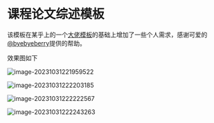 # 课程论文综述模板

该模板在某乎上的一个[大佬模板](https://zhuanlan.zhihu.com/p/496462136)的基础上增加了一些个人需求，感谢可爱的[@byebyeberry](https://github.com/byebyeberry)提供的帮助。

效果图如下

![image-20231031221959522](https://github.com/maihm6/Lecture-article-template/blob/main/%E6%95%88%E6%9E%9C%E5%9B%BE/image-20231031221959522.png)

![image-20231031222203185](https://github.com/maihm6/Lecture-article-template/blob/main/%E6%95%88%E6%9E%9C%E5%9B%BE/image-20231031222203185.png)

![image-20231031222222567](https://github.com/maihm6/Lecture-article-template/blob/main/%E6%95%88%E6%9E%9C%E5%9B%BE/image-20231031222222567.png)

![image-20231031222243263](https://github.com/maihm6/Lecture-article-template/blob/main/%E6%95%88%E6%9E%9C%E5%9B%BE/image-20231031222243263.png)
